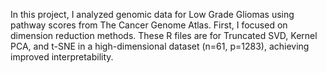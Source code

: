 In this project, I analyzed genomic data for Low Grade Gliomas using pathway scores from The Cancer Genome Atlas. First, I focused on dimension reduction methods. These R files are for Truncated SVD, Kernel PCA, and t-SNE in a high-dimensional dataset (n=61, p=1283), achieving improved interpretability.
